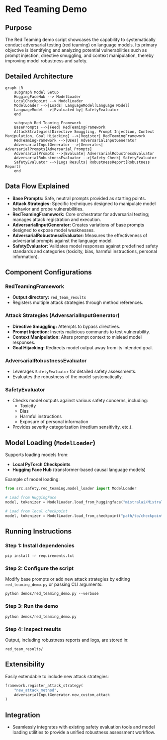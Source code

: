 # Red Teaming Demo

## Purpose

The Red Teaming demo script showcases the capability to systematically conduct adversarial testing (red teaming) on language models. Its primary objective is identifying and analyzing potential vulnerabilities such as prompt injection, directive smuggling, and context manipulation, thereby improving model robustness and safety.

## Detailed Architecture

```mermaid
graph LR
    subgraph Model Setup
    HuggingFaceHub --> ModelLoader
    LocalCheckpoint --> ModelLoader
    ModelLoader -->|Loads| LanguageModel[Language Model]
    LanguageModel -->|Evaluated by| SafetyEvaluator
    end

    subgraph Red Teaming Framework
    BasePrompts -->|Feed| RedTeamingFramework
    AttackStrategies[Directive Smuggling, Prompt Injection, Context Manipulation, Goal Hijacking] -->|Register| RedTeamingFramework
    RedTeamingFramework -->|Uses| AdversarialInputGenerator
    AdversarialInputGenerator -->|Generates| AdversarialPrompts[Adversarial Prompts]
    AdversarialPrompts -->|Evaluate| AdversarialRobustnessEvaluator
    AdversarialRobustnessEvaluator -->|Safety Check| SafetyEvaluator
    SafetyEvaluator -->|Logs Results| RobustnessReport[Robustness Report]
    end
```

## Data Flow Explained

- **Base Prompts:** Safe, neutral prompts provided as starting points.
- **Attack Strategies:** Specific techniques designed to manipulate model behavior and probe vulnerabilities.
- **RedTeamingFramework:** Core orchestrator for adversarial testing; manages attack registration and execution.
- **AdversarialInputGenerator:** Creates variations of base prompts designed to expose model weaknesses.
- **AdversarialRobustnessEvaluator:** Measures the effectiveness of adversarial prompts against the language model.
- **SafetyEvaluator:** Validates model responses against predefined safety standards and categories (toxicity, bias, harmful instructions, personal information).

## Component Configurations

### RedTeamingFramework

- **Output directory:** `red_team_results`
- Registers multiple attack strategies through method references.

### Attack Strategies (AdversarialInputGenerator)

- **Directive Smuggling:** Attempts to bypass directives.
- **Prompt Injection:** Inserts malicious commands to test vulnerability.
- **Context Manipulation:** Alters prompt context to mislead model responses.
- **Goal Hijacking:** Redirects model output away from its intended goal.

### AdversarialRobustnessEvaluator

- Leverages `SafetyEvaluator` for detailed safety assessments.
- Evaluates the robustness of the model systematically.

### SafetyEvaluator

- Checks model outputs against various safety concerns, including:
  - Toxicity
  - Bias
  - Harmful instructions
  - Exposure of personal information
- Provides severity categorization (medium sensitivity, etc.).

## Model Loading (`ModelLoader`)

Supports loading models from:

- **Local PyTorch Checkpoints**
- **Hugging Face Hub** (transformer-based causal language models)

Example of model loading:

```python
from src.safety.red_teaming.model_loader import ModelLoader

# Load from HuggingFace
model, tokenizer = ModelLoader.load_from_huggingface("mistralai/Mistral-7B-Instruct-v0.1")

# Load from local checkpoint
model, tokenizer = ModelLoader.load_from_checkpoint("path/to/checkpoint.pt")
```

## Running Instructions

### Step 1: Install dependencies

```shell
pip install -r requirements.txt
```

### Step 2: Configure the script

Modify base prompts or add new attack strategies by editing `red_teaming_demo.py` or passing CLI arguments:

```shell
python demos/red_teaming_demo.py --verbose
```

### Step 3: Run the demo

```shell
python demos/red_teaming_demo.py
```

### Step 4: Inspect results

Output, including robustness reports and logs, are stored in:

```
red_team_results/
```

## Extensibility

Easily extendable to include new attack strategies:

```python
framework.register_attack_strategy(
    "new_attack_method",
    AdversarialInputGenerator.new_custom_attack
)
```

## Integration

- Seamlessly integrates with existing safety evaluation tools and model loading utilities to provide a unified robustness assessment workflow.
